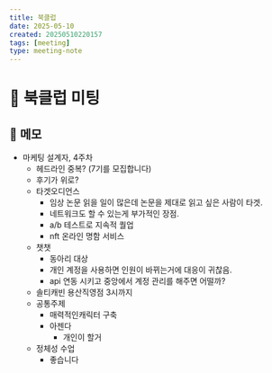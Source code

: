 ```yaml
---
title: 북클럽
date: 2025-05-10
created: 20250510220157
tags: [meeting]
type: meeting-note
---
```


# 🤝 북클럽 미팅

## 📝 메모
* 마케팅 설계자, 4주차 
	* 헤드라인 중복? (7기를 모집합니다)
	* 후기가 위로?
	* 타겟오디언스
		* 임상 논문 읽을 일이 많은데 논문을 제대로 읽고 싶은 사람이 타겟.
		* 네트워크도 할 수 있는게 부가적인 장점.
		* a/b 테스트로 지속적 퀄업
		* nft 온라인 명함 서비스
	* 챗챗
		* 동아리 대상
		* 개인 계정을 사용하면 인원이 바뀌는거에 대응이 귀찮음.
		* api 연동 시키고 중앙에서 계정 관리를 해주면 어떨까?
	* 솔티캐빈 용산직영점 3시까지
	* 공통주제
		* 매력적인캐릭터 구축
		* 아젠다
			* 개인이 할거
	* 정체성 수업
		* 좋습니다
